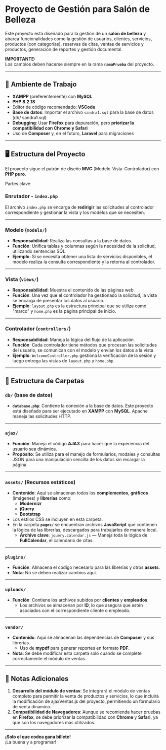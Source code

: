 # Proyecto de Gestión para Salón de Belleza

Este proyecto está diseñado para la gestión de un **salón de belleza** y abarca funcionalidades como la gestión de usuarios, clientes, servicios, productos (con categorías), reservas de citas, ventas de servicios y productos, generación de reportes y gestión documental.

**IMPORTANTE:**  
Los cambios deben hacerse siempre en la rama **`ramaPrueba`** del proyecto.

---

## 🔧 **Ambiente de Trabajo**

- **XAMPP** (preferentemente) con **MySQL**
- **PHP 8.2.18**  
- Editor de código recomendado: **VSCode**
- **Base de datos**: Importar el archivo `sandra1.sql` para la base de datos (db/ sandra1.sql)
- **Debugging**: Usar **Firefox** para depuración, pero **priorizar la compatibilidad con Chrome y Safari**
- Uso de **Composer** y, en el futuro, **Laravel** para migraciones

---

## 🖥️ **Estructura del Proyecto**

El proyecto sigue el patrón de diseño **MVC** (Modelo-Vista-Controlador) con **PHP puro**.

Partes clave:

### **Enrutador - `index.php`**
El archivo `index.php` se encarga de **redirigir** las solicitudes al controlador correspondiente y gestionar la vista y los modelos que se necesiten.

---

### **Modelo (`models/`)**

- **Responsabilidad**: Realiza las consultas a la base de datos.
- **Función**: Unifica tablas y columnas según la necesidad de la solicitud, utilizando sentencias SQL.
- **Ejemplo**: Si se necesita obtener una lista de servicios disponibles, el modelo realiza la consulta correspondiente y la retorna al controlador.

---

### **Vista (`views/`)**

- **Responsabilidad**: Muestra el contenido de las páginas web.
- **Función**: Una vez que el controlador ha gestionado la solicitud, la vista se encarga de presentar los datos al usuario.
- **Ejemplo**: `layout.php` es la estructura principal que se utiliza como "marco" y `home.php` es la página principal de inicio.

---

### **Controlador (`controllers/`)**

- **Responsabilidad**: Maneja la lógica del flujo de la aplicación.
- **Función**: Cada controlador tiene métodos que procesan las solicitudes del usuario, se comunican con el modelo y envían los datos a la vista.
- **Ejemplo**: `WelcomeController.php` gestiona la verificación de la sesión y luego entrega las vistas de `layout.php` y `home.php`.

---

## 📁 **Estructura de Carpetas**

### **`db/` (base de datos)**

- **`database.php`**: Contiene la conexión a la base de datos. Este proyecto está diseñado para ser ejecutado en **XAMPP** con **MySQL**. Apache maneja las solicitudes HTTP.

---

### **`ajax/`**

- **Función**: Maneja el código **AJAX** para hacer que la experiencia del usuario sea dinámica.
- **Propósito**: Se utiliza para el manejo de formularios, modales y consultas JSON para una manipulación sencilla de los datos sin recargar la página.

---

### **`assets/` (Recursos estáticos)**

- **Contenido**: Aquí se almacenan todos los **complementos**, **gráficos** (imágenes) y **librerías** como:
  - **Modernizr**  
  - **jQuery**  
  - **Bootstrap**
- Los estilos CSS se incluyen en esta carpeta.
- En la carpeta **`pages/`** se encuentran archivos **JavaScript** que contienen la lógica de las librerías, descargados para trabajarlos de manera local.
  - **Archivo clave**: `jquery.calendar.js` — Maneja toda la lógica de **FullCalendar**, el calendario de citas.

---

### **`plugins/`**

- **Función**: Almacena el código necesario para las librerías y otros **assets**. 
- **Nota**: No se deben realizar cambios aquí.

---

### **`uploads/`**

- **Función**: Contiene los archivos subidos por **clientes** y **empleados**.
  - Los archivos se almacenan por **ID**, lo que asegura que estén asociados con el correspondiente cliente o empleado.

---

### **`vendor/`**

- **Contenido**: Aquí se almacenan las dependencias de **Composer** y sus librerías.
  - Uso de **mypdf** para generar reportes en formato **PDF**.
- **Nota**: Se debe modificar esta carpeta solo cuando se complete correctamente el módulo de ventas.

---

## 📅 **Notas Adicionales**

1. **Desarrollo del módulo de ventas**: Se integrará el módulo de ventas completo para permitir la venta de productos y servicios, lo que incluirá la modificación de ajaxVentas.js del proyecto, permitiendo un formulario de venta dinamico.
2. **Compatibilidad de Navegadores**: Aunque se recomienda hacer pruebas en **Firefox**, se debe priorizar la compatibilidad con **Chrome** y **Safari**, ya que son los navegadores más utilizados.

---

**¡Solo el que codea gana billete!**  
¡La buena y a programar!
